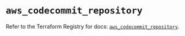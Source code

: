 # `aws_codecommit_repository`

Refer to the Terraform Registry for docs: [`aws_codecommit_repository`](https://registry.terraform.io/providers/hashicorp/aws/5.91.0/docs/resources/codecommit_repository).
